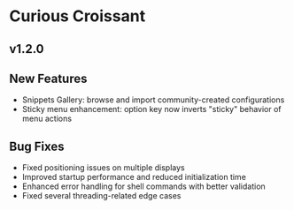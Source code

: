 # Curious Croissant

## v1.2.0

## New Features

- Snippets Gallery: browse and import community-created configurations
- Sticky menu enhancement: option key now inverts "sticky" behavior of menu actions

## Bug Fixes

- Fixed positioning issues on multiple displays
- Improved startup performance and reduced initialization time
- Enhanced error handling for shell commands with better validation
- Fixed several threading-related edge cases

